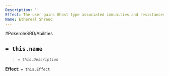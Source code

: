 ```yaml
---
Description: ''
Effect: The user gains Ghost type associated immunities and resistances.
Name: Ethereal Shroud
---
```


#PokeroleSRD/Abilities

## `= this.name`

> *`= this.Description`*

**Effect:** `= this.Effect`